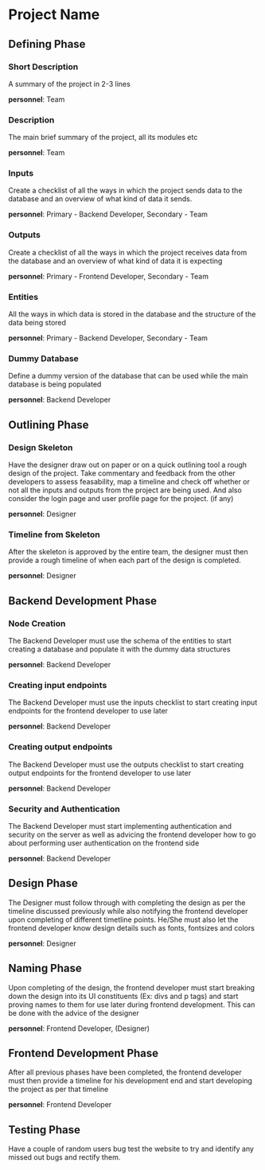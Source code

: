 # Project Name

## Defining Phase

### Short Description

A summary of the project in 2-3 lines

__personnel__: Team

### Description

The main brief summary  of the project, all its modules etc

__personnel__: Team

### Inputs

Create a checklist of all the ways in which the project sends data to the database and an overview of what kind of data it sends.

__personnel__: Primary - Backend Developer, Secondary - Team

### Outputs

Create a checklist of all the ways in which the project receives data from the database and an overview of what kind of data it is expecting

__personnel__: Primary - Frontend Developer, Secondary - Team

### Entities

All the ways in which data is stored in the database and the structure of the data being stored

__personnel__: Primary - Backend Developer, Secondary - Team

### Dummy Database

Define a dummy version of the database that can be used while the main database is being populated

__personnel__: Backend Developer

## Outlining Phase

### Design Skeleton

Have the designer draw out on paper or on a quick outlining tool a rough design of the project. Take commentary and feedback from the other developers to assess feasability, map a timeline and check off whether or not all the inputs and outputs from the project are being used. And also consider the login page and user profile page for the project. (if any)

__personnel__: Designer

### Timeline from Skeleton

After the skeleton is approved by the entire team, the designer must then provide a rough timeline of when each part of the design is completed.

__personnel__: Designer

## Backend Development Phase

### Node Creation

The Backend Developer must use the schema of the entities to start creating a database and populate it with the dummy data structures

__personnel__: Backend Developer

### Creating input endpoints

The Backend Developer must use the inputs checklist to start creating input endpoints for the frontend developer to use later

__personnel__: Backend Developer

### Creating output endpoints

The Backend Developer must use the outputs checklist to start creating output endpoints for the frontend developer to use later

__personnel__: Backend Developer

### Security and Authentication

The Backend Developer must start implementing authentication and security on the server as well as advicing the frontend developer how to go about performing user authentication on the frontend side

__personnel__: Backend Developer

## Design Phase

The Designer must follow through with completing the design as per the timeline discussed previously while also notifying the frontend developer upon completing of different timetline points. He/She must also let the frontend developer know design details such as fonts, fontsizes and colors

__personnel__: Designer

## Naming Phase

Upon completing of the design, the frontend developer must start breaking down the design into its UI constituents (Ex: divs and p tags) and start proving names to them for use later during frontend development. This can be done with the advice of the designer

__personnel__: Frontend Developer, (Designer)

## Frontend Development Phase

After all previous phases have been completed, the frontend developer must then provide a timeline for his development end and start developing the project as per that timeline

__personnel__: Frontend Developer

## Testing Phase

Have a couple of random users bug test the website to try and identify any missed out bugs and rectify them.